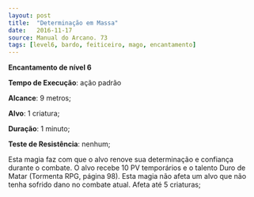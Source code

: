 ```yaml
---
layout: post
title:  "Determinação em Massa"
date:   2016-11-17
source: Manual do Arcano. 73
tags: [level6, bardo, feiticeiro, mago, encantamento]
---
```


**Encantamento de nível 6**

**Tempo de Execução**: ação padrão

**Alcance**: 9 metros;

**Alvo**: 1 criatura;

**Duração**: 1 minuto;

**Teste de Resistência**: nenhum;

Esta magia faz com que o alvo renove sua determinação e confiança  durante o combate. O alvo recebe 10 PV 
temporários e o talento Duro de Matar (Tormenta RPG, página 98). Esta magia não afeta um alvo que não tenha sofrido dano no combate atual.
Afeta até 5 criaturas;